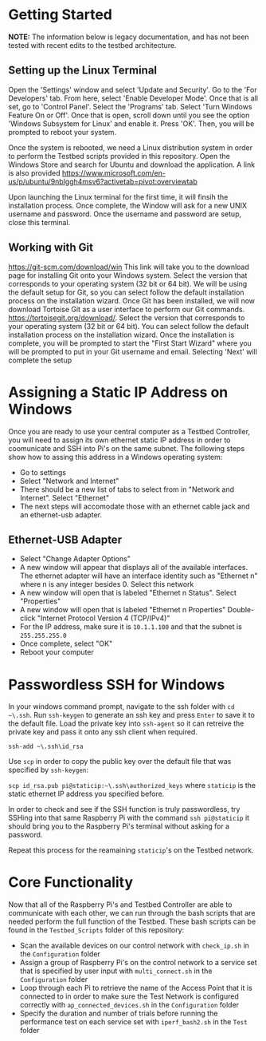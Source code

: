 # Getting Started 

**NOTE:** The information below is legacy documentation, and has not been tested with recent edits to the testbed architecture.

## Setting up the Linux Terminal 
Open the 'Settings' window and select 'Update and Security'.
Go to the 'For Developers' tab. From here, select 'Enable Developer Mode'. 
Once that is all set, go to 'Control Panel'. Select the 'Programs' tab. Select 'Turn Windows Feature On or Off'. Once that is open, scroll down until you see the option 'Windows Subsystem for Linux' and enable it. 
Press 'OK'. Then, you will be prompted to reboot your system. 

Once the system is rebooted, we need a Linux distribution system in order to perform the Testbed scripts provided in this repository. Open the Windows Store and search for Ubuntu and download the application. A link is also provided https://www.microsoft.com/en-us/p/ubuntu/9nblggh4msv6?activetab=pivot:overviewtab 

Upon launching the Linux terminal for the first time, it will finsih the installation process. Once complete, the Window will ask for a new UNIX username and password. Once the username and password are setup, close this terminal. 
## Working with Git
https://git-scm.com/download/win This link will take you to the download page for installing Git onto your Windows system. Select the version that corresponds to your operating system (32 bit or 64 bit). We will be using the default setup for Git, so you can select follow the default installation process on the installation wizard. 
Once Git has been installed, we will now download Tortoise Git as a user interface to perform our Git commands. https://tortoisegit.org/download/. Select the version that corresponds to your operating system (32 bit or 64 bit). You can select follow the default installation process on the installation wizard. Once the installation is complete, you will be prompted to start the "First Start Wizard" where you will be prompted to put in your Git username and email. Selecting 'Next' will complete the setup  

# Assigning a Static IP Address on Windows
Once you are ready to use your central computer as a Testbed Controller, you will need to assign its own ethernet static IP address in order to coomunicate and SSH into Pi's on the same subnet. The following steps show how to assing this address in a Windows operating system:
*  Go to settings 
*  Select "Network and Internet"
*  There should be a new list of tabs to select from in "Network and Internet". Select "Ethernet" 
*  The next steps will accomodate those with an ethernet cable jack and an ethernet-usb adapter. 
## Ethernet-USB Adapter
* Select "Change Adapter Options"
* A new window will appear that displays all of the available interfaces. The ethernet adapter will have an interface identity such as "Ethernet n" where n is any integer besides 0. Select this network
* A new window will open that is labeled "Ethernet n Status". Select "Properties"
* A new window will open that is labeled "Ethernet n Properties" Double-click "Internet Protocol Version 4 (TCP/IPv4)"
* For the IP address, make sure it is `10.1.1.100` and that the subnet is `255.255.255.0`
* Once complete, select "OK"
* Reboot your computer 

# Passwordless SSH for Windows 
In your windows command prompt, navigate to the ssh folder with `cd ~\.ssh`. Run `ssh-keygen` to generate an ssh key and press `Enter` to save it to the default file. Load the private key into `ssh-agent` so it can retreive the private key and pass it onto any ssh client when required.

`ssh-add ~\.ssh\id_rsa`

Use `scp` in order to copy the public key over the default file that was specified by `ssh-keygen`:

`scp id_rsa.pub pi@staticip:~\.ssh\authorized_keys` where `staticip` is the static ethernet IP address you specified before. 

In order to check and see if the SSH function is truly passwordless, try SSHing into that same Raspberry Pi with the command `ssh pi@staticip` it should bring you to the Raspberry Pi's terminal without asking for a password.

Repeat this process for the reamaining `staticip`'s on the Testbed network. 

# Core Functionality 
Now that all of the Raspberry Pi's and Testbed Controller are able to communicate with each other, we can run through the bash scripts that are needed perform the full function of the Testbed. These bash scripts can be found in the `Testbed_Scripts` folder of this repository:
* Scan the available devices on our control network with `check_ip.sh` in the `Configuration` folder 
* Assign a group of Raspberry Pi's on the control network to a service set that is specified by user input with `multi_connect.sh` in the `Configuration` folder
* Loop through each Pi to retrieve the name of the Access Point that it is connected to in order to make sure the Test Network is configured correctly with `ap_connected_devices.sh` in the `Configuration` folder
* Specify the duration and number of trials before running the performance test on each service set with `iperf_bash2.sh` in the `Test` folder
